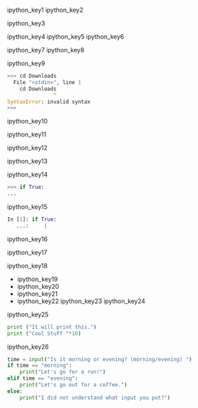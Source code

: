 ipython_key1
ipython_key2


ipython_key3


ipython_key4
ipython_key5
ipython_key6



ipython_key7
ipython_key8


ipython_key9


```python
>>> cd Downloads
  File "<stdin>", line 1
    cd Downloads
               ^
SyntaxError: invalid syntax
>>> 
```

ipython_key10


ipython_key11


ipython_key12


ipython_key13


ipython_key14
```python
>>> if True:
... 
```
ipython_key15


```python
In [1]: if True:
   ...:     |
```
ipython_key16


ipython_key17



ipython_key18
- ipython_key19
- ipython_key20
- ipython_key21
- ipython_key22
ipython_key23
ipython_key24


ipython_key25
```python
print ("It will print this.")
print ("Cool Stuff "*10)
```

ipython_key26
```python
time = input("Is it morning or evening? (morning/evening) ")
if time == "morning":
    print("Let's go for a run!")
elif time == "evening":
    print("Let's go out for a coffee.")
else:
    print("I did not understand what input you put?")
```